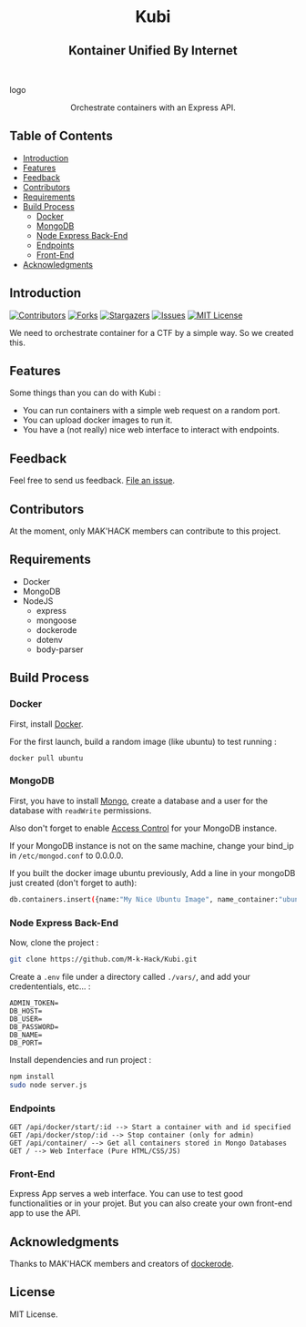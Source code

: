 <h1 align="center"> Kubi </h1>
<h2 align="center"> Kontainer Unified By Internet </h2> 
<br/>

<p>logo</p>

<p align="center">
  Orchestrate containers with an Express API.
</p>

## Table of Contents

- [Introduction](#introduction)
- [Features](#features)
- [Feedback](#feedback)
- [Contributors](#contributors)
- [Requirements](#requirements)
- [Build Process](#build-process)
    - [Docker](#docker)
    - [MongoDB](#mongodb)
    - [Node Express Back-End](#node-express-back-end)
    - [Endpoints](#endpoints)
    - [Front-End](#front-end)
- [Acknowledgments](#acknowledgments)


## Introduction

[![Contributors][contributors-shield]][contributors-url]
[![Forks][forks-shield]][forks-url]
[![Stargazers][stars-shield]][stars-url]
[![Issues][issues-shield]][issues-url]
[![MIT License][license-shield]][license-url]

We need to orchestrate container for a CTF by a simple way. So we created this.

## Features

Some things than you can do with Kubi :

* You can run containers with a simple web request on a random port.
* You can upload docker images to run it.
* You have a (not really) nice web interface to interact with endpoints.

## Feedback

Feel free to send us feedback. [File an issue](https://github.com/gitpoint/git-point/issues/new).

## Contributors

At the moment, only MAK'HACK members can contribute to this project.

## Requirements

* Docker
* MongoDB
* NodeJS
    * express
    * mongoose
    * dockerode
    * dotenv
    * body-parser

## Build Process

### Docker

First, install [Docker](https://docs.docker.com/engine/install/).

For the first launch, build a random image (like ubuntu) to test running :
```
docker pull ubuntu
```

### MongoDB

First, you have to install [Mongo](https://www.mongodb.com/docs/manual/installation/), create a database and a user for the database with `readWrite` permissions.

Also don't forget to enable [Access Control](https://www.mongodb.com/docs/v4.4/tutorial/enable-authentication/) for your MongoDB instance.

If your MongoDB instance is not on the same machine, change your bind_ip in `/etc/mongod.conf` to 0.0.0.0.

If you built the docker image ubuntu previously, Add a line in your mongoDB just created (don't forget to auth):

```bash
db.containers.insert({name:"My Nice Ubuntu Image", name_container:"ubuntu", "exposed_port":22})
```

### Node Express Back-End

Now, clone the project :
```bash
git clone https://github.com/M-k-Hack/Kubi.git
```
Create a `.env` file under a directory called `./vars/`, and add your credententials, etc... :
```
ADMIN_TOKEN=
DB_HOST=
DB_USER=
DB_PASSWORD=
DB_NAME=
DB_PORT=
```

Install dependencies and run project :
```bash
npm install
sudo node server.js
```

### Endpoints
```
GET /api/docker/start/:id --> Start a container with and id specified
GET /api/docker/stop/:id --> Stop container (only for admin)
GET /api/container/ --> Get all containers stored in Mongo Databases
GET / --> Web Interface (Pure HTML/CSS/JS)
```

### Front-End
Express App serves a web interface. You can use to test good functionalities or in your projet. But you can also create your own front-end app to use the API.

## Acknowledgments

Thanks to MAK'HACK members and creators of [dockerode](https://github.com/apocas/dockerode).

## License

MIT License.


<!-- Truc lien -->
[contributors-shield]: https://img.shields.io/github/contributors/M-k-Hack/Kubi.svg?style=for-the-badge
[contributors-url]: https://github.com/M-k-Hack/Kubi/graphs/contributors
[forks-shield]: https://img.shields.io/github/forks/M-k-Hack/Kubi.svg?style=for-the-badge
[forks-url]: https://github.com/M-k-Hack/Kubi/network/members
[stars-shield]: https://img.shields.io/github/stars/M-k-Hack/Kubi.svg?style=for-the-badge
[stars-url]: https://github.com/M-k-Hack/Kubi/stargazers
[issues-shield]: https://img.shields.io/github/issues/M-k-Hack/Kubi.svg?style=for-the-badge
[issues-url]: https://github.com/M-k-Hack/Kubi/issues
[license-shield]: https://img.shields.io/github/license/M-k-Hack/Kubi.svg?style=for-the-badge
[license-url]: https://github.com/M-k-Hack/Kubi/master/LICENSE

